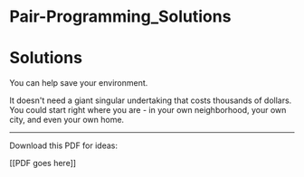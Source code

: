 # Pair-Programming_Solutions
<!DOCTYPE html>
<html>
<head>
  <title>Solutions</title>
  <link rel="icon"
          type="image/png"
          href=""
          />
  <link href="css/style.css" rel="stylesheet" type="text/css" />
  
</head>
<body>
<div class="grad">
<h1>Solutions</h1>
<p>You can help save your environment.</p>
<p>It doesn't need a giant singular undertaking that costs thousands of dollars. You could start right where you are - in your own neighborhood, your own city, and even your own home.</p>
<hr/>
<p>Download this PDF for ideas:</p>
<p>[[PDF goes here]]</p>

</div>
</body>
</html>
